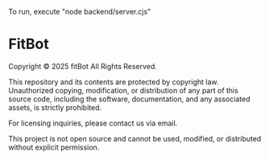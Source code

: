 To run, execute "node backend/server.cjs"



# FitBot

Copyright © 2025 fitBot All Rights Reserved.

This repository and its contents are protected by copyright law. Unauthorized copying, modification, or distribution of any part of this source code, including the software, documentation, and any associated assets, is strictly prohibited.

For licensing inquiries, please contact us via email.

This project is not open source and cannot be used, modified, or distributed without explicit permission.
